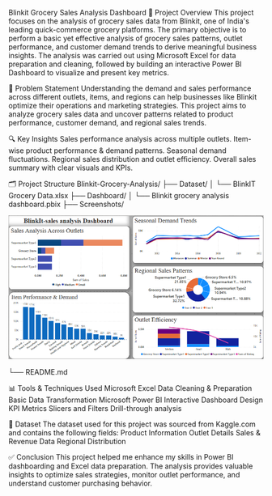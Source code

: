 Blinkit Grocery Sales Analysis Dashboard
📄 Project Overview
This project focuses on the analysis of grocery sales data from Blinkit, one of India's leading quick-commerce grocery platforms.
The primary objective is to perform a basic yet effective analysis of grocery sales patterns, outlet performance, and customer demand trends to derive meaningful business insights.
The analysis was carried out using Microsoft Excel for data preparation and cleaning, followed by building an interactive Power BI Dashboard to visualize and present key metrics.

🎯 Problem Statement
Understanding the demand and sales performance across different outlets, items, and regions can help businesses like Blinkit optimize their operations and marketing strategies.
This project aims to analyze grocery sales data and uncover patterns related to product performance, customer demand, and regional sales trends.

🔍 Key Insights
Sales performance analysis across multiple outlets.
Item-wise product performance & demand patterns.
Seasonal demand fluctuations.
Regional sales distribution and outlet efficiency.
Overall sales summary with clear visuals and KPIs.

🗂️ Project Structure
Blinkit-Grocery-Analysis/
├── Dataset/
│   └── BlinkIT Grocery Data.xlsx
├── Dashboard/
│   └── Blinkit grocery analysis dashboard.pbix
├── Screenshots/

![Image Alt](https://github.com/ilango1564/BlinkIT_Grocery_Analysis_Project/blob/bd14a00e5dd60279d312391a81af3e0b2a72420b/Screenshots/image.png)


└── README.md

📊 Tools & Techniques Used
Microsoft Excel
Data Cleaning & Preparation
Basic Data Transformation
Microsoft Power BI
Interactive Dashboard Design
KPI Metrics
Slicers and Filters
Drill-through analysis

📁 Dataset
The dataset used for this project was sourced from Kaggle.com and contains the following fields:
Product Information
Outlet Details
Sales & Revenue Data
Regional Distribution

✅ Conclusion
This project helped me enhance my skills in Power BI dashboarding and Excel data preparation.
The analysis provides valuable insights to optimize sales strategies, monitor outlet performance, and understand customer purchasing behavior.
